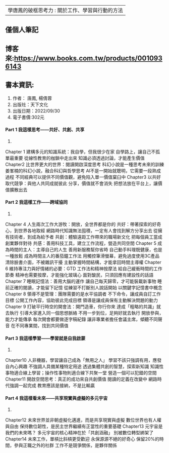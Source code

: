 <table>
    <tr>
        <td>學唐鳳的破框思考力 : 關於工作、學習與行動的方法</td>
    </tr>
</table>

## 僅個人筆記
## 博客來:https://www.books.com.tw/products/0010936143
## 書本資訊:
1. 作者： 唐鳳, 楊倩蓉  
2. 出版社：天下文化   
3. 出版日期：2022/09/30
5. 電子書價:302元

#### Part 1 我這樣思考――共好、共創、共享
1.
Chapter 1 建構多元的知識系統：我自學，但我很少在家
自學路上，讓自己不孤單最重要
從線性教育的枷鎖中走出來
知識必須透過討論，才能產生價值
Chapter2 比世界更大的世界：閱讀開啟深度思考
科幻小說是一種思考未來的訓練
姜峯楠的科幻小說，融合科幻與哲學思考
AI不是一開始就聰明，它需要一段熟成過程
不同經典可以提供不同價值觀，避免陷入單一價值窠臼中
Chapter3 以共好取代競爭：與他人共同成就彼此
分享，價值就不會消失
把想法放在平台上，讓價值擴散出去
 
#### Part 2 我這樣工作――跨域協同
1.
Chapter 4 人生兩次工作大游牧：開放，全世界都是你的
共好：帶著探索的好奇心，到世界各地取經
網路時代知識無法囤積，一定有人會找到解方分享出去
從擁有技術者，到成為給予者
共創：體驗遠距工作帶來的職場新文化
把每個員工當成創業夥伴對待
共感：善用科技工具，建立工作流程，營造共同空間
Chapter 5 成為時間的主人：主導自己的人生
善用新服務幫你省時
自己動手料理既健康，也是一種放鬆
成為時間主人的番茄鐘工作法
用觸控筆滑螢幕，避免過度使用3C產品
清除臉書介面，不被雜訊干擾
主動掌握時間結構，才能拿回時間主導權
Chapter 6 維持專注力與好情緒的必要：GTD 工作法和精神按摩法
給自己緩衝時間的工作節奏
精神也需要按摩，才能強化玻璃心
面對酸民，只須回應有建設性的話語
Chapter 7 睡眠記憶法：善用大腦的運作
讓自己每天歸零，才可能裝載新事物
睡前正確的閱讀，才能留下記憶
從練習不打斷別人說話開始
以關鍵字記憶書中概念
Chapter 8 領導不是管理：團隊需要的是水平協調者
不下命令，讓成員自訂工作目標
公開工作內容，協助彼此完成目標
領導是讓成員保有主動解決問題的動力
Chapter 9 打破平行時空的開會法：開門造車，你行你來
達成「粗略的共識」就去執行
引導大家進入同一個思想脈絡
不用一步到位，足夠好就去執行
開放參與，能力才能傳承
每次開會都要做逐字稿紀錄
讓非專業者擔任會議主席，傾聽不同聲音
在不同專業間，找到共同價值
 
#### Part 3 我這樣學習――學習就是自我啟蒙
1. 
Chapter10 人非機器，學習讓自己成為「無用之人」
學習不該只強調有用，應發自內心興趣
不強調人具備某種特定用途
透過集體共創的智慧，探索新知識
知識性事物適合線上學習；操作性事物則適合線下共聚一堂
營造一個可以犯錯的空間
Chapter11 開啟空間思考：真正的成功來自共創價值
閱讀的定義在改變中
網路時代強調一起完成
教育應該是接納，不是比輸贏
 
#### Part 4 我這樣看未來――共享現實與虛擬的多元宇宙
1. 
Chapter12 未來世界並非朝虛擬化邁進，而是共享現實與虛擬
數位世界也有人權與自由
保持數位韌性，是民主世界繼續有正當性的重要基礎
Chapter13 元宇宙是我們的未來嗎？
多元宇宙的核心精神在於「共創涵融」
別被數位轉型綁架了
Chapter14 未來工作，單槓比斜槓更受歡迎
永保源源不絕的好奇心
保留20%的時間，參與正職之外的社群
工作不是競爭關係，是夥伴關係
